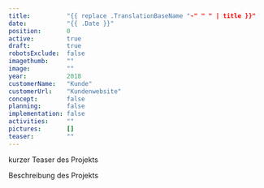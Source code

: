 ```yaml
---
title:          "{{ replace .TranslationBaseName "-" " " | title }}"
date:           "{{ .Date }}"
position:       0
active:         true
draft:          true
robotsExclude:  false
imagethumb:     ""
image:          ""
year:           2018
customerName:   "Kunde"
customerUrl:    "Kundenwebsite"       
concept:        false
planning:       false
implementation: false
activities:     ""
pictures:       []
teaser:         ""
---
```

kurzer Teaser des Projekts
<!--more-->
Beschreibung des Projekts